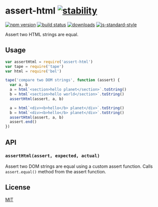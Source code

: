 # assert-html [![stability][0]][1]
[![npm version][2]][3] [![build status][4]][5]
[![downloads][8]][9] [![js-standard-style][10]][11]

Assert two HTML strings are equal.

## Usage
```js
var assertHtml = require('assert-html')
var tape = require('tape')
var html = require('bel')

tape('compare two DOM strings', function (assert) {
  var a, b
  a = html`<section>hello planet</section>`.toString()
  b = html`<section>hello world</section>`.toString()
  assertHtml(assert, a, b)

  a = html`<div><b>hello</b> planet</div>`.toString()
  b = html`<div><b>hello</b> planet</div>`.toString()
  assertHtml(assert, a, b)
  assert.end()
})
```

## API
### `assertHtml(assert, expected, actual)`
Assert two DOM strings are equal using a custom assert function. Calls
`assert.equal()` method from the assert function.

## License
[MIT](https://tldrlegal.com/license/mit-license)

[0]: https://img.shields.io/badge/stability-experimental-orange.svg?style=flat-square
[1]: https://nodejs.org/api/documentation.html#documentation_stability_index
[2]: https://img.shields.io/npm/v/assert-html.svg?style=flat-square
[3]: https://npmjs.org/package/assert-html
[4]: https://img.shields.io/travis/yoshuawuyts/assert-html/master.svg?style=flat-square
[5]: https://travis-ci.org/yoshuawuyts/assert-html
[6]: https://img.shields.io/codecov/c/github/yoshuawuyts/assert-html/master.svg?style=flat-square
[7]: https://codecov.io/github/yoshuawuyts/assert-html
[8]: http://img.shields.io/npm/dm/assert-html.svg?style=flat-square
[9]: https://npmjs.org/package/assert-html
[10]: https://img.shields.io/badge/code%20style-standard-brightgreen.svg?style=flat-square
[11]: https://github.com/feross/standard

